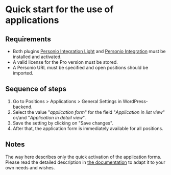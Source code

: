 # Quick start for the use of applications

## Requirements

* Both plugins [Personio Integration Light](https://wordpress.org/plugins/personio-integration-light/) and [Personio Integration](https://laolaweb.com/en/plugins/personio-wordpress-plugin/) must be installed and activated.
* A valid license for the Pro version must be stored.
* A Personio URL must be specified and open positions should be imported.

## Sequence of steps

1. Go to Positions > Applications > General Settings in WordPress-backend.
2. Select the value "_application form_" for the field "_Application in list view_" or/and "_Application in detail view_".
3. Save the setting by clicking on "Save changes".
4. After that, the application form is immediately available for all positions.

## Notes

The way here describes only the quick activation of the application forms. Please read the detailed description in [the documentation](documentation.md) to adapt it to your own needs and wishes.

